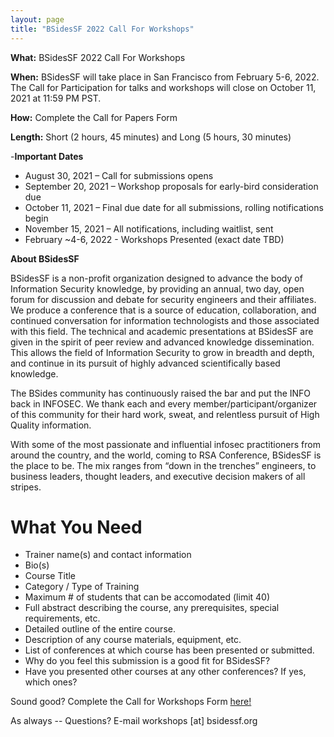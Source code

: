 ```yaml
---
layout: page
title: "BSidesSF 2022 Call For Workshops"
---
```


**What:** BSidesSF 2022 Call For Workshops

**When:** BSidesSF will take place in San Francisco from February 5-6, 2022. The Call for Participation for talks and workshops will close on October 11, 2021 at 11:59 PM PST.

**How:** Complete the Call for Papers Form

**Length:** Short (2 hours, 45 minutes) and Long (5 hours, 30 minutes)

-**Important Dates**
- August 30, 2021 – Call for submissions opens
- September 20, 2021 – Workshop proposals for early-bird consideration due
- October 11, 2021 – Final due date for all submissions, rolling notifications begin
- November 15, 2021 – All notifications, including waitlist, sent
- February ~4-6, 2022 - Workshops Presented (exact date TBD)

**About BSidesSF**

BSidesSF is a non-profit organization designed to advance the body of Information Security knowledge, by providing an annual, two day, open forum for discussion and debate for security engineers and their affiliates. We produce a conference that is a source of education, collaboration, and continued conversation for information technologists and those associated with this field. The technical and academic presentations at BSidesSF are given in the spirit of peer review and advanced knowledge dissemination. This allows the field of Information Security to grow in breadth and depth, and continue in its pursuit of highly advanced scientifically based knowledge.

The BSides community has continuously raised the bar and put the INFO back in INFOSEC. We thank each and every member/participant/organizer of this community for their hard work, sweat, and relentless pursuit of High Quality information.

With some of the most passionate and influential infosec practitioners from around the country, and the world, coming to RSA Conference, BSidesSF is the place to be. The mix ranges from “down in the trenches” engineers, to business leaders, thought leaders, and executive decision makers of all stripes.

# What You Need
- Trainer name(s) and contact information
- Bio(s)
- Course Title
- Category / Type of Training
- Maximum # of students that can be accomodated (limit 40)
- Full abstract describing the course, any prerequisites, special requirements, etc.
- Detailed outline of the entire course.
- Description of any course materials, equipment, etc.
- List of conferences at which course has been presented or submitted.
- Why do you feel this submission is a good fit for BSidesSF?
- Have you presented other courses at any other conferences? If yes, which ones?

Sound good? Complete the Call for Workshops Form [here!](https://docs.google.com/forms/d/e/1FAIpQLSeb2pDvmLfrg4oJ6dGbd1I_wIeKTnIcqqCvuZVGnfyeDQnF-g/viewform)

As always -- Questions? E-mail workshops [at] bsidessf.org
